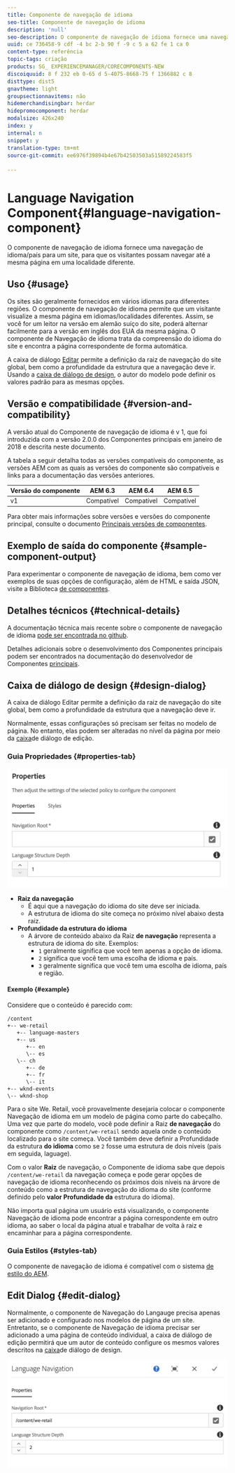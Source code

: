 ```yaml
---
title: Componente de navegação de idioma
seo-title: Componente de navegação de idioma
description: 'null'
seo-description: O componente de navegação de idioma fornece uma navegação de idioma/país para um site, para que os visitantes possam navegar até a mesma página em uma localidade diferente.
uuid: ce 736458-9 cdf -4 bc 2-b 90 f -9 c 5 a 62 fe 1 ca 0
content-type: referência
topic-tags: criação
products: SG_ EXPERIENCEMANAGER/CORECOMPONENTS-NEW
discoiquuid: 8 f 232 eb 0-65 d 5-4075-8668-75 f 1366882 c 8
disttype: dist5
gnavtheme: light
groupsectionnavitems: não
hidemerchandisingbar: herdar
hidepromocomponent: herdar
modalsize: 426x240
index: y
internal: n
snippet: y
translation-type: tm+mt
source-git-commit: ee6976f39894b4e67b42503503a51589224583f5

---
```



# Language Navigation Component{#language-navigation-component}

O componente de navegação de idioma fornece uma navegação de idioma/país para um site, para que os visitantes possam navegar até a mesma página em uma localidade diferente.

## Uso {#usage}

Os sites são geralmente fornecidos em vários idiomas para diferentes regiões. O componente de navegação de idioma permite que um visitante visualize a mesma página em idiomas/localidades diferentes. Assim, se você for um leitor na versão em alemão suíço do site, poderá alternar facilmente para a versão em inglês dos EUA da mesma página. O componente de Navegação de idioma trata da compreensão do idioma do site e encontra a página correspondente de forma automática.

A caixa de diálogo [Editar](#edit-dialog) permite a definição da raiz de navegação do site global, bem como a profundidade da estrutura que a navegação deve ir. Usando a [caixa de diálogo de design](#design-dialog), o autor do modelo pode definir os valores padrão para as mesmas opções.

## Versão e compatibilidade {#version-and-compatibility}

A versão atual do Componente de navegação de idioma é v 1, que foi introduzida com a versão 2.0.0 dos Componentes principais em janeiro de 2018 e descrita neste documento.

A tabela a seguir detalha todas as versões compatíveis do componente, as versões AEM com as quais as versões do componente são compatíveis e links para a documentação das versões anteriores.

| Versão do componente | AEM 6.3 | AEM 6.4 | AEM 6.5 |
|--- |--- |--- |--- |
| v1 | Compatível | Compatível | Compatível |

Para obter mais informações sobre versões e versões do componente principal, consulte o documento [Principais versões de componentes](versions.md).

## Exemplo de saída do componente {#sample-component-output}

Para experimentar o componente de navegação de idioma, bem como ver exemplos de suas opções de configuração, além de HTML e saída JSON, visite a Biblioteca [de componentes](http://opensource.adobe.com/aem-core-wcm-components/library/language-navigation/language-structure/us/en/language-navigation.html).

## Detalhes técnicos {#technical-details}

A documentação técnica mais recente sobre o componente de navegação de idioma [pode ser encontrada no github](https://github.com/adobe/aem-core-wcm-components/blob/master/content/src/content/jcr_root/apps/core/wcm/components/languagenavigation/v1/languagenavigation).

Detalhes adicionais sobre o desenvolvimento dos Componentes principais podem ser encontrados na documentação do desenvolvedor de Componentes [principais](developing.md).

## Caixa de diálogo de design {#design-dialog}

A caixa de diálogo Editar permite a definição da raiz de navegação do site global, bem como a profundidade da estrutura que a navegação deve ir.

Normalmente, essas configurações só precisam ser feitas no modelo de página. No entanto, elas podem ser alteradas no nível da página por meio da [caixa](#edit-dialog)de diálogo de edição.

### Guia Propriedades {#properties-tab}

![](assets/screen_shot_2018-01-12at133642.png)

* **Raiz da navegação**
   * É aqui que a navegação do idioma do site deve ser iniciada.
   * A estrutura de idioma do site começa no próximo nível abaixo desta raiz.
* **Profundidade da estrutura do idioma**
   * A árvore de conteúdo abaixo da Raiz **de navegação** representa a estrutura de idioma do site. Exemplos:
      * `1` geralmente significa que você tem apenas a opção de idioma.
      * `2` significa que você tem uma escolha de idioma e país.
      * `3` geralmente significa que você tem uma escolha de idioma, país e região.

#### Exemplo {#example}

Considere que o conteúdo é parecido com:

```
/content
+-- we-retail
   +-- language-masters
   +-- us
      +-- en
      \-- es
   \-- ch
      +-- de
      +-- fr
      \-- it
+-- wknd-events
\-- wknd-shop
```

Para o site We. Retail, você provavelmente desejaria colocar o componente Navegação de idioma em um modelo de página como parte do cabeçalho. Uma vez que parte do modelo, você pode definir a Raiz **de navegação** do componente como `/content/we-retail` sendo aquela onde o conteúdo localizado para o site começa. Você também deve definir a Profundidade da estrutura **do idioma** como se `2` fosse uma estrutura de dois níveis (país em seguida, laguage).

Com o valor **Raiz** de navegação, o Componente de idioma sabe que depois `/content/we-retail` da navegação começa e pode gerar opções de navegação de idioma reconhecendo os próximos dois níveis na árvore de conteúdo como a estrutura de navegação do idioma do site (conforme definido pelo **valor Profundidade da** estrutura do idioma).

Não importa qual página um usuário está visualizando, o componente Navegação de idioma pode encontrar a página correspondente em outro idioma, ao saber o local da página atual e trabalhar de volta à raiz e encaminhar para a página correspondente.

### Guia Estilos {#styles-tab}

O componente de navegação de idioma é compatível com o sistema [de estilo do AEM](authoring.md#component-styling).

## Edit Dialog {#edit-dialog}

Normalmente, o componente de Navegação do Langauge precisa apenas ser adicionado e configurado nos modelos de página de um site. Entretanto, se o componente de Navegação de idioma precisar ser adicionado a uma página de conteúdo individual, a caixa de diálogo de edição permitirá que um autor de conteúdo configure os mesmos valores descritos na [caixa](#design-dialog)de diálogo de design.

![](assets/screen_shot_2018-01-12at133353.png)
